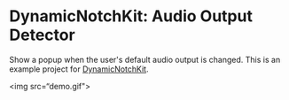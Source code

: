# DynamicNotchKit: Audio Output Detector

Show a popup when the user's default audio output is changed.
This is an example project for [DynamicNotchKit](https://github.com/MrKai77/DynamicNotchKit).

<img src=“demo.gif">
